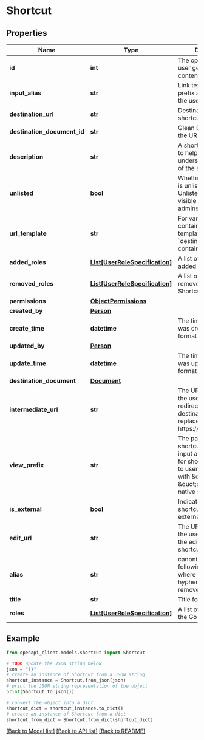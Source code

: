# Shortcut


## Properties

Name | Type | Description | Notes
------------ | ------------- | ------------- | -------------
**id** | **int** | The opaque id of the user generated content. | [optional] 
**input_alias** | **str** | Link text following go/ prefix as entered by the user. | 
**destination_url** | **str** | Destination URL for the shortcut. | [optional] 
**destination_document_id** | **str** | Glean Document ID for the URL, if known. | [optional] 
**description** | **str** | A short, plain text blurb to help people understand the intent of the shortcut. | [optional] 
**unlisted** | **bool** | Whether this shortcut is unlisted or not. Unlisted shortcuts are visible to author + admins only. | [optional] 
**url_template** | **str** | For variable shortcuts, contains the URL template; note, &#x60;destinationUrl&#x60; contains default URL. | [optional] 
**added_roles** | [**List[UserRoleSpecification]**](UserRoleSpecification.md) | A list of user roles added for the Shortcut. | [optional] 
**removed_roles** | [**List[UserRoleSpecification]**](UserRoleSpecification.md) | A list of user roles removed for the Shortcut. | [optional] 
**permissions** | [**ObjectPermissions**](ObjectPermissions.md) |  | [optional] 
**created_by** | [**Person**](Person.md) |  | [optional] 
**create_time** | **datetime** | The time the shortcut was created in ISO format (ISO 8601). | [optional] 
**updated_by** | [**Person**](Person.md) |  | [optional] 
**update_time** | **datetime** | The time the shortcut was updated in ISO format (ISO 8601). | [optional] 
**destination_document** | [**Document**](Document.md) |  | [optional] 
**intermediate_url** | **str** | The URL from which the user is then redirected to the destination URL. Full replacement for https://go/&lt;inputAlias&gt;. | [optional] 
**view_prefix** | **str** | The part of the shortcut preceding the input alias when used for showing shortcuts to users. Should end with \&quot;/\&quot;. e.g. \&quot;go/\&quot; for native shortcuts. | [optional] 
**is_external** | **bool** | Indicates whether a shortcut is native or external. | [optional] 
**edit_url** | **str** | The URL using which the user can access the edit page of the shortcut. | [optional] 
**alias** | **str** | canonical link text following go/ prefix where hyphen/underscore is removed. | [optional] 
**title** | **str** | Title for the Go Link | [optional] 
**roles** | [**List[UserRoleSpecification]**](UserRoleSpecification.md) | A list of user roles for the Go Link. | [optional] 

## Example

```python
from openapi_client.models.shortcut import Shortcut

# TODO update the JSON string below
json = "{}"
# create an instance of Shortcut from a JSON string
shortcut_instance = Shortcut.from_json(json)
# print the JSON string representation of the object
print(Shortcut.to_json())

# convert the object into a dict
shortcut_dict = shortcut_instance.to_dict()
# create an instance of Shortcut from a dict
shortcut_from_dict = Shortcut.from_dict(shortcut_dict)
```
[[Back to Model list]](../README.md#documentation-for-models) [[Back to API list]](../README.md#documentation-for-api-endpoints) [[Back to README]](../README.md)


